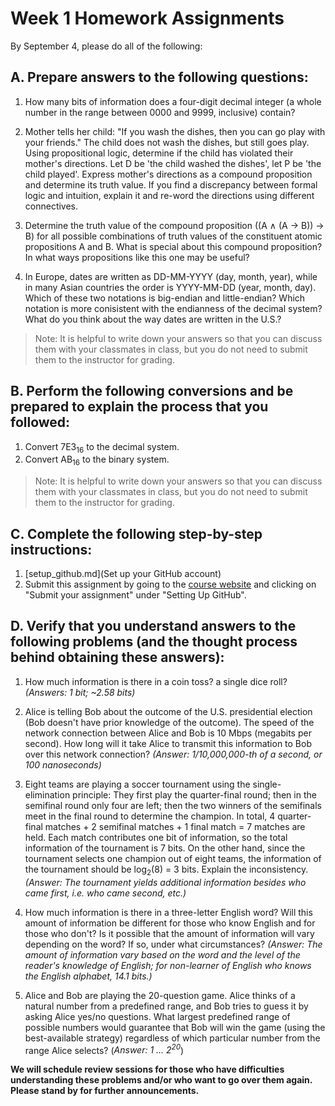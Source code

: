 # Week 1 Homework Assignments

By September 4, please do all of the following:

## A. Prepare answers to the following questions:

1. How many bits of information does a four-digit decimal integer (a whole number in the range between 0000 and 9999, inclusive) contain?

2. Mother tells her child: "If you wash the dishes, then you can go play with your friends." The child does not wash the dishes, but still goes play. Using propositional logic, determine if the child has violated their mother's directions. Let D be 'the child washed the dishes', let P be 'the child played'. Express mother's directions as a compound proposition and determine its truth value. If you find a discrepancy between formal logic and intuition, explain it and re-word the directions using different connectives.

3. Determine the truth value of the compound proposition ((A ∧ (A → B)) → B) for all possible combinations of truth values of the constituent atomic propositions A and B. What is special about this compound proposition? In what ways propositions like this one may be useful?

4. In Europe, dates are written as DD-MM-YYYY (day, month, year), while in many Asian countries the order is YYYY-MM-DD (year, month, day). Which of these two notations is big-endian and little-endian? Which notation is more conisistent with the endianness of the decimal system? What do you think about the way dates are written in the U.S.?

> Note: It is helpful to write down your answers so that you can discuss them with your classmates in class, but you do not need to submit them to the instructor for grading.

## B. Perform the following conversions and be prepared to explain the process that you followed:

1. Convert 7E3<sub>16</sub> to the decimal system.
2. Convert AB<sub>16</sub> to the binary system.

> Note: It is helpful to write down your answers so that you can discuss them with your classmates in class, but you do not need to submit them to the instructor for grading.

## C. Complete the following step-by-step instructions:

1. [setup_github.md](Set up your GitHub account)
2. Submit this assignment by going to the [course website](https://linguatorium.com/portal/) and clicking on "Submit your assignment" under "Setting Up GitHub".

## D. Verify that you understand answers to the following problems (and the thought process behind obtaining these answers):

1. How much information is there in a coin toss? a single dice roll? *(Answers: 1 bit; ~2.58 bits)*

2. Alice is telling Bob about the outcome of the U.S. presidential election (Bob doesn't have prior knowledge of the outcome). The speed of the network connection between Alice and Bob is 10 Mbps (megabits per second). How long will it take Alice to transmit this information to Bob over this network connection? *(Answer: 1/10,000,000-th of a second, or 100 nanoseconds)*

3. Eight teams are playing a soccer tournament using the single-elimination principle: They first play the quarter-final round; then in the semifinal round only four are left; then the two winners of the semifinals meet in the final round to determine the champion. In total, 4 quarter-final matches + 2 semifinal matches + 1 final match = 7 matches are held. Each match contributes one bit of information, so the total information of the tournament is 7 bits. On the other hand, since the tournament selects one champion out of eight teams, the information of the tournament should be log<sub>2</sub>(8) = 3 bits. Explain the inconsistency. *(Answer: The tournament yields additional information besides who came first, i.e. who came second, etc.)*

4. How much information is there in a three-letter English word? Will this amount of information be different for those who know English and for those who don't? Is it possible that the amount of information will vary depending on the word? If so, under what circumstances? *(Answer: The amount of information vary based on the word and the level of the reader's knowledge of English; for non-learner of English who knows the English alphabet, 14.1 bits.)*

5. Alice and Bob are playing the 20-question game. Alice thinks of a natural number from a predefined range, and Bob tries to guess it by asking Alice yes/no questions. What largest predefined range of possible numbers would guarantee that Bob will win the game (using the best-available strategy) regardless of which particular number from the range Alice selects? (<i>Answer: 1 ... 2<sup>20</sup></i>)

**We will schedule review sessions for those who have difficulties understanding these problems and/or who want to go over them again. Please stand by for further announcements.**
